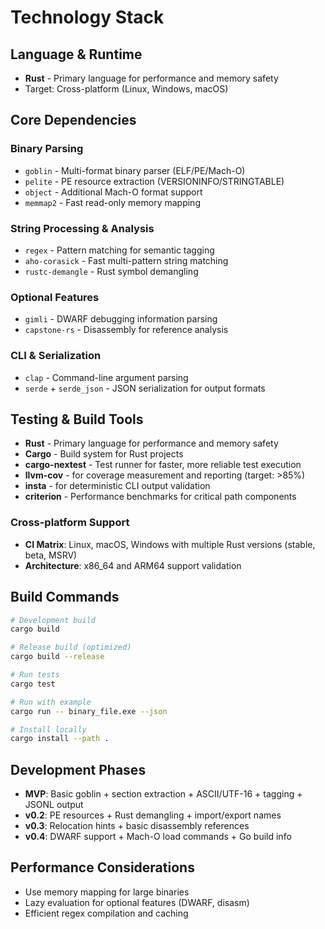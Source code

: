 # Technology Stack

## Language & Runtime

- **Rust** - Primary language for performance and memory safety
- Target: Cross-platform (Linux, Windows, macOS)

## Core Dependencies

### Binary Parsing

- `goblin` - Multi-format binary parser (ELF/PE/Mach-O)
- `pelite` - PE resource extraction (VERSIONINFO/STRINGTABLE)
- `object` - Additional Mach-O format support
- `memmap2` - Fast read-only memory mapping

### String Processing & Analysis

- `regex` - Pattern matching for semantic tagging
- `aho-corasick` - Fast multi-pattern string matching
- `rustc-demangle` - Rust symbol demangling

### Optional Features

- `gimli` - DWARF debugging information parsing
- `capstone-rs` - Disassembly for reference analysis

### CLI & Serialization

- `clap` - Command-line argument parsing
- `serde` + `serde_json` - JSON serialization for output formats

## Testing & Build Tools

- **Rust** - Primary language for performance and memory safety
- **Cargo** - Build system for Rust projects
- **cargo-nextest** - Test runner for faster, more reliable test execution
- **llvm-cov** - for coverage measurement and reporting (target: >85%)
- **insta** - for deterministic CLI output validation
- **criterion** - Performance benchmarks for critical path components

### Cross-platform Support

- **CI Matrix**: Linux, macOS, Windows with multiple Rust versions (stable, beta, MSRV)
- **Architecture**: x86_64 and ARM64 support validation

## Build Commands

```bash
# Development build
cargo build

# Release build (optimized)
cargo build --release

# Run tests
cargo test

# Run with example
cargo run -- binary_file.exe --json

# Install locally
cargo install --path .
```

## Development Phases

- **MVP**: Basic goblin + section extraction + ASCII/UTF-16 + tagging + JSONL output
- **v0.2**: PE resources + Rust demangling + import/export names
- **v0.3**: Relocation hints + basic disassembly references
- **v0.4**: DWARF support + Mach-O load commands + Go build info

## Performance Considerations

- Use memory mapping for large binaries
- Lazy evaluation for optional features (DWARF, disasm)
- Efficient regex compilation and caching
